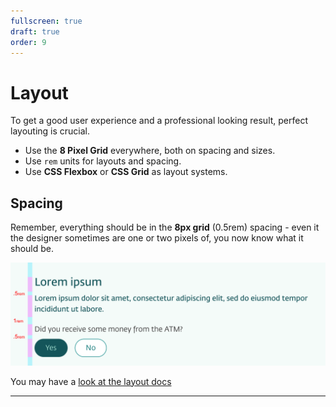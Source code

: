 ```yaml
---
fullscreen: true
draft: true
order: 9
---
```


<Intro>

# Layout

To get a good user experience and a professional looking result, perfect layouting is crucial.

- Use the **8 Pixel Grid** everywhere, both on spacing and sizes.
- Use `rem` units for layouts and spacing.
- Use **CSS Flexbox** or **CSS Grid** as layout systems.

## Spacing

Remember, everything should be in the **8px grid** (0.5rem) spacing - even it the designer sometimes are one or two pixels of, you now know what it should be.

![UX layout spacing](../usage/assets/ux-layout-spacing.png)

You may have a [look at the layout docs](!/uilib/usage/layout)

---

<IntroFooter href="/uilib/intro/10-components-elements-patterns" text="Next - Components, Elements and Patterns" />

</Intro>
